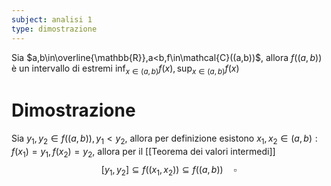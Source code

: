```yaml
---
subject: analisi 1
type: dimostrazione
---
```

Sia $a,b\in\overline{\mathbb{R}},a<b,f\in\mathcal{C}((a,b))$, allora $f((a,b))$ è un intervallo di estremi $\displaystyle\inf_{x\in(a,b)}f(x),\sup_{x\in(a,b)}f(x)$
# Dimostrazione
Sia $y_1,y_2\in f((a,b)), y_1<y_2$, allora per definizione esistono $x_1,x_2\in(a,b):f(x_1)=y_1,f(x_2)=y_2$, allora per il [[Teorema dei valori intermedi]] 
$$
[y_1,y_2]\subseteq f((x_1,x_2))\subseteq f((a,b))\quad\square
$$
